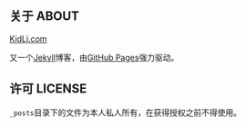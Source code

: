 关于 ABOUT
----------

[KidLj.com][1]

又一个[Jekyll][2]博客，由[GitHub Pages][3]强力驱动。


许可 LICENSE
------------

`_posts`目录下的文件为本人私人所有，在获得授权之前不得使用。



[1]: http://www.ideavirgin.com
[2]: http://jekyllrb.com
[3]: http://pages.github.com

